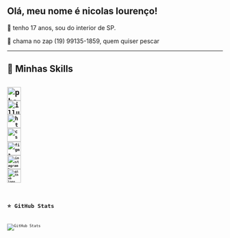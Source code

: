 ## Olá, meu nome é nicolas lourenço!



🔭 tenho 17 anos, sou do interior de SP.

💬 chama no zap (19) 99135-1859, quem quiser pescar 
 
---

## 🚀 Minhas Skills


<code><img src="https://skillicons.dev/icons?i=photoshop" height="32" alt="photoshop logo" />
<code><img src="https://skillicons.dev/icons?i=illustrator" height="32" alt="illustrator logo" />
<code><img src="https://skillicons.dev/icons?i=html" height="32" alt="html logo" />
<code><img src="https://skillicons.dev/icons?i=css" height="32" alt="css logo" />
<code><img src="https://skillicons.dev/icons?i=figma" height="32" alt="figma logo"/>
<code><img src="https://skillicons.dev/icons?i=instagram" height="32" alt="instagram logo"/>
<code><img src="https://skillicons.dev/icons?i=github" height="32" alt="github logo"/>
---

## ⭐ GitHub Stats

![GitHub Stats](https://github-readme-stats.vercel.app/api?username=nicolaslourence&show_icons=true)
